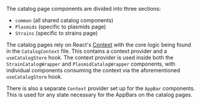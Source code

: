 The catalog page components are divided into three sections:

- `common` (all shared catalog components)
- `Plasmids` (specific to plasmids page)
- `Strains` (specific to strains page)

The catalog pages rely on React's [Context](https://reactjs.org/docs/context.html)
with the core logic being found in the `CatalogContext` file. This contains a context
provider and a `useCatalogStore` hook. The context provider is used inside both the
`StrainCatalogWrapper` and `PlasmidCatalogWrapper` components, with individual
components consuming the context via the aforementioned `useCatalogStore` hook.

There is also a separate `Context` provider set up for the `AppBar` components. This
is used for any state necessary for the AppBars on the catalog pages.
